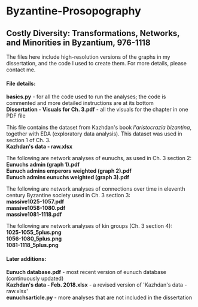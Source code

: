 # Byzantine-Prosopography

<h2>Costly Diversity: Transformations, Networks, and Minorities in Byzantium, 976-1118 </h2>

The files here include high-resolution versions of the graphs in my dissertation, and the code I used to create them. For more details, please contact me. 

<h4>File details:</h4>  

**basics.py** - for all the code used to run the analyses; the code is commented and more detailed instructions are at its bottom  
**Dissertation - Visuals for Ch. 3.pdf** - all the visuals for the chapter in one PDF file  

This file contains the dataset from Kazhdan's book *l'aristocrazia bizantina*, together with EDA (exploratory data analysis). This dataset was used in section 1 of Ch. 3.  
**Kazhdan's data - raw.xlsx**

The following are network analyses of eunuchs, as used in Ch. 3 section 2:  
**Eunuchs admin (graph 1).pdf**  
**Eunuch admins emperors weighted (graph 2).pdf**  
**Eunuch admins eunuchs weighted (graph 3).pdf**  

The following are network analyses of connections over time in eleventh century Byzantine society used in Ch. 3 section 3:  
**massive1025-1057.pdf**   
**massive1058-1080.pdf**  
**massive1081-1118.pdf**  

The following are network analyses of kin groups (Ch. 3 section 4):  
**1025-1055_5plus.png**  
**1056-1080_5plus.png**  
**1081-1118_5plus.png**  

<h4>Later additions:</h4>  

**Eunuch database.pdf** - most recent version of eunuch database (continuously updated)  
**Kazhdan's data - Feb. 2018.xlsx** - a revised version of 'Kazhdan's data - raw.xlsx'  
**eunuchsarticle.py** - more analyses that are not included in the dissertation  

